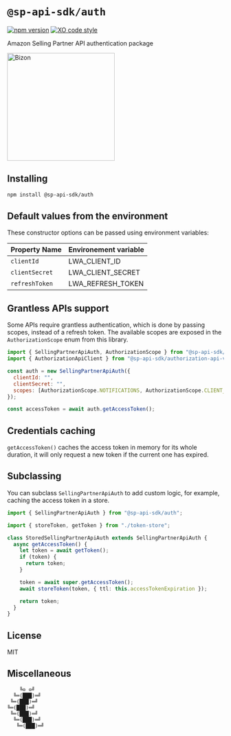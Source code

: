 # `@sp-api-sdk/auth`

[![npm version](https://img.shields.io/npm/v/@sp-api-sdk/auth)](https://www.npmjs.com/package/@sp-api-sdk/auth)
[![XO code style](https://img.shields.io/badge/code_style-xo-cyan)](https://github.com/xojs/xo)

Amazon Selling Partner API authentication package

[<img src="https://files.bizon.solutions/images/logo/bizon-horizontal.png" alt="Bizon" width="250"/>](https://www.bizon.solutions?utm_source=github&utm_medium=readme&utm_campaign=selling-partner-api-sdk)

## Installing

```sh
npm install @sp-api-sdk/auth
```

## Default values from the environment

These constructor options can be passed using environment variables:

| Property Name  | Environement variable |
| -------------- | --------------------- |
| `clientId`     | LWA_CLIENT_ID         |
| `clientSecret` | LWA_CLIENT_SECRET     |
| `refreshToken` | LWA_REFRESH_TOKEN     |

## Grantless APIs support

Some APIs require grantless authentication, which is done by passing scopes, instead of a refresh token.
The available scopes are exposed in the `AuthorizationScope` enum from this library.

```javascript
import { SellingPartnerApiAuth, AuthorizationScope } from "@sp-api-sdk/auth";
import { AuthorizationApiClient } from "@sp-api-sdk/authorization-api-v1";

const auth = new SellingPartnerApiAuth({
  clientId: "",
  clientSecret: "",
  scopes: [AuthorizationScope.NOTIFICATIONS, AuthorizationScope.CLIENT_CREDENTIAL_ROTATION], // Or choose the only ones you need
});

const accessToken = await auth.getAccessToken();
```

## Credentials caching

`getAccessToken()` caches the access token in memory for its whole duration, it will only request a new token if the current one has expired.

## Subclassing

You can subclass `SellingPartnerApiAuth` to add custom logic, for example, caching the access token in a store.

```typescript
import { SellingPartnerApiAuth } from "@sp-api-sdk/auth";

import { storeToken, getToken } from "./token-store";

class StoredSellingPartnerApiAuth extends SellingPartnerApiAuth {
  async getAccessToken() {
    let token = await getToken();
    if (token) {
      return token;
    }

    token = await super.getAccessToken();
    await storeToken(token, { ttl: this.accessTokenExpiration });

    return token;
  }
}
```

## License

MIT

## Miscellaneous

```
    ╚⊙ ⊙╝
  ╚═(███)═╝
 ╚═(███)═╝
╚═(███)═╝
 ╚═(███)═╝
  ╚═(███)═╝
   ╚═(███)═╝
```
